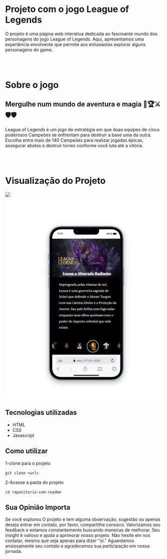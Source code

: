 # Projeto com o jogo League of Legends

O projeto é uma página web interativa dedicada ao fascinante mundo dos personagens do jogo League of Legends. Aqui, apresentamos uma experiência envolvente que permite aos entusiastas explorar alguns personagens do game.

<br>
<br>

# Sobre o jogo

## Mergulhe num mundo de aventura e magia 🌈🏆⚔🛡🛡
League of Legends é um jogo de estratégia em que duas equipes de cinco poderosos Campeões se enfrentam para destruir a base uma da outra. Escolha entre mais de 140 Campeões para realizar jogadas épicas, assegurar abates e destruir torres conforme você luta até a vitória.

<br>
<br>

# Visualização do Projeto
<img src="league of legends - land page.gif">
<img src="responsivo.jpg">


## Tecnologias utilizadas

- HTML     
- CSS   
- Javascript

## Como utilizar

1-clone para o projeto
```
git clone <url>
```

2-Acesse a pasta do projeto
```
cd repositorio-com-readme
```

## Sua Opinião Importa

Se você explorou O projeto e tem alguma observação, sugestão ou apenas deseja entrar em contato, por favor, compartilhe conosco. Valorizamos seu feedback e estamos constantemente buscando maneiras de melhorar. Seu insight é valioso e ajuda a aprimorar nosso projeto. Não hesite em nos contatar, mesmo que seja apenas para dizer "oi." Aguardamos ansiosamente seu contato e agradecemos sua participação em nossa jornada.




